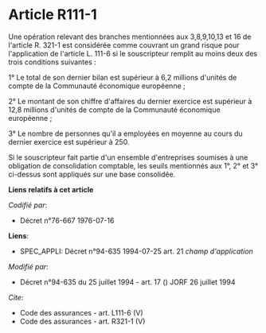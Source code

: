 # Article R111-1

Une opération relevant des branches mentionnées aux 3,8,9,10,13 et 16 de l'article R. 321-1 est considérée comme couvrant un
grand risque pour l'application de l'article L. 111-6 si le souscripteur remplit au moins deux des trois conditions
suivantes : 

1° Le total de son dernier bilan est supérieur à 6,2 millions d'unités de compte de la Communauté économique européenne ; 

2° Le montant de son chiffre d'affaires du dernier exercice est supérieur à 12,8 millions d'unités de compte de la Communauté
économique européenne ; 

3° Le nombre de personnes qu'il a employées en moyenne au cours du dernier exercice est supérieur à 250. 

Si le souscripteur fait partie d'un ensemble d'entreprises soumises à une obligation de consolidation comptable, les seuils
mentionnés aux 1°, 2° et 3° ci-dessus sont appliqués sur une base consolidée.

**Liens relatifs à cet article**

_Codifié par_:

  - Décret n°76-667 1976-07-16

**Liens**:

  - SPEC_APPLI: Décret n°94-635 1994-07-25 art. 21 *champ d'application*

_Modifié par_:

  - Décret n°94-635 du 25 juillet 1994 - art. 17 () JORF 26 juillet 1994

_Cite_:

  - Code des assurances - art. L111-6 (V)
  - Code des assurances - art. R321-1 (V)
